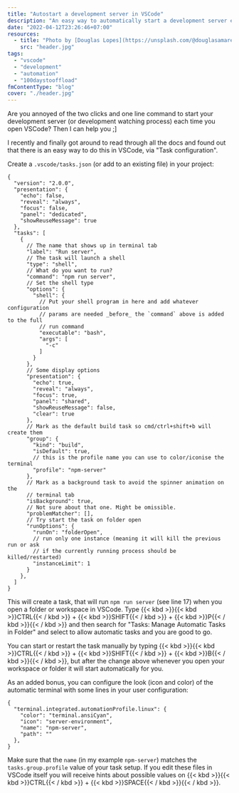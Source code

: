 ```yaml
---
title: "Autostart a development server in VSCode"
description: "An easy way to automatically start a development server each time you open a VSCode workspace or folder. "
date: "2022-04-12T23:26:46+07:00"
resources:
  - title: "Photo by [Douglas Lopes](https://unsplash.com/@douglasamarelo) via [Unsplash](https://unsplash.com/)"
    src: "header.jpg"
tags:
  - "vscode"
  - "development"
  - "automation"
  - "100daystooffload"
fmContentType: "blog"
cover: "./header.jpg"
---
```


Are you annoyed of the two clicks and one line command to start your development server (or development watching process) each time you open VSCode? Then I can help you ;]

I recently and finally got around to read through all the docs and found out that there is an easy way to do this in VSCode, via "Task configuration".

Create a `.vscode/tasks.json` (or add to an existing file) in your project:

```plaintext {lineAnchors=code1}
{
  "version": "2.0.0",
  "presentation": {
    "echo": false,
    "reveal": "always",
    "focus": false,
    "panel": "dedicated",
    "showReuseMessage": true
  },
  "tasks": [
    {
      // The name that shows up in terminal tab
      "label": "Run server",
      // The task will launch a shell
      "type": "shell",
      // What do you want to run?
      "command": "npm run server",
      // Set the shell type
      "options": {
        "shell": {
          // Put your shell program in here and add whatever configuration
          // params are needed _before_ the `command` above is added to the full
          // run command
          "executable": "bash",
          "args": [
            "-c"
          ]
        }
      },
      // Some display options
      "presentation": {
        "echo": true,
        "reveal": "always",
        "focus": true,
        "panel": "shared",
        "showReuseMessage": false,
        "clear": true
      },
      // Mark as the default build task so cmd/ctrl+shift+b will create them
      "group": {
        "kind": "build",
        "isDefault": true,
        // this is the profile name you can use to color/iconise the terminal
        "profile": "npm-server"
      },
      // Mark as a background task to avoid the spinner animation on the
      // terminal tab
      "isBackground": true,
      // Not sure about that one. Might be omissible.
      "problemMatcher": [],
      // Try start the task on folder open
      "runOptions": {
        "runOn": "folderOpen",
        // run only one instance (meaning it will kill the previous run or ask
        // if the currently running process should be killed/restarted)
        "instanceLimit": 1
      }
    },
  ]
}
```

This will create a task, that will run `npm run server` (see line 17) when you open a folder or workspace in VSCode. Type {{< kbd >}}{{< kbd >}}CTRL{{< / kbd >}} + {{< kbd >}}SHIFT{{< / kbd >}} + {{< kbd >}}P{{< / kbd >}}{{< / kbd >}} and then search for "Tasks: Manage Automatic Tasks in Folder" and select to allow automatic tasks and you are good to go.

You can start or restart the task manually by typing {{< kbd >}}{{< kbd >}}CTRL{{< / kbd >}} + {{< kbd >}}SHIFT{{< / kbd >}} + {{< kbd >}}B{{< / kbd >}}{{< / kbd >}}, but after the change above whenever you open your workspace or folder it will start automatically for you.

As an added bonus, you can configure the look (icon and color) of the automatic terminal with some lines in your user configuration:

```plaintext {lineAnchors=code2}
{
  "terminal.integrated.automationProfile.linux": {
    "color": "terminal.ansiCyan",
    "icon": "server-environment",
    "name": "npm-server",
    "path": ""
  },
}
```

Make sure that the `name` (in my example `npm-server`) matches the `tasks.group.profile` value of your task setup. If you edit these files in VSCode itself you will receive hints about possible values on {{< kbd >}}{{< kbd >}}CTRL{{< / kbd >}} + {{< kbd >}}SPACE{{< / kbd >}}{{< / kbd >}}.
